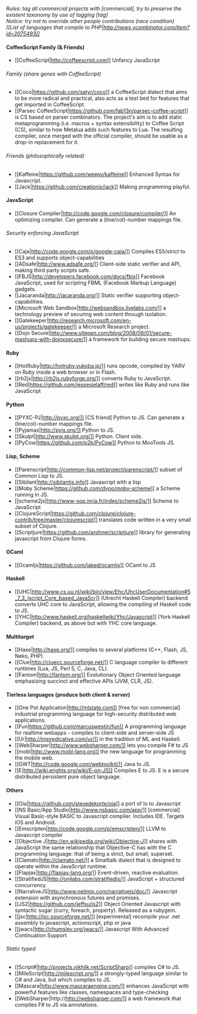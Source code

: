 *Rules: tag all commercial projects with [commercial], try to preserve the existent taxonomy by use of tagging [tag]*  
*Notice: try not to override other people contributions (race condition)*  
*[[List of languages that compile to PHP|http://news.ycombinator.com/item?id=2075493]]*  

#### CoffeeScript Family (& Friends)

* [[CoffeeScript|http://coffeescript.com]] Unfancy JavaScript

###### Family (share genes with CoffeeScript)

* [[Coco|https://github.com/satyr/coco]] a CoffeeScript dialect that aims to be more radical and practical, also acts as a test bed for features that get imported in CoffeeScript.
* [[Parsec CoffeeScript|https://github.com/fab13n/parsec-coffee-script]] is CS based on parser combinators. The project's aim is to add static metaprogramming (i.e. macros + syntax extensibility) to Coffee Script (CS), similar to how Metalua adds such features to Lua. The resulting compiler, once merged with the official compiler, should be usable as a drop-in replacement for it.

###### Friends (philosophically related)

* [[Kaffeine|https://github.com/weepy/kaffeine]] Enhanced Syntax for Javascript.
* [[Jack|https://github.com/creationix/jack]] Making programming playful.

#### JavaScript

* [[Closure Compiler|http://code.google.com/closure/compiler/]] An optimizing compiler. Can generate a (line/col)-number mappings file.

###### Security enforcing JavaScript

* [[Caja|http://code.google.com/p/google-caja/]] Compiles ES5/strict to ES3 and supports object-capabilities
* [[ADsafe|http://www.adsafe.org/]] Client-side static verifier and API, making third party scripts safe.
* [[FBJS|http://developers.facebook.com/docs/fbjs]] Facebook JavaScript, used for scripting FBML (Facebook Markup Language) gadgets.
* [[Jacaranda|http://jacaranda.org/]] Static verifier supporting object-capabilities.
* [[Microsoft Web Sandbox|http://websandbox.livelabs.com/]] a technology preview of securing web content through isolation.
* [[Gatekeeper|http://research.microsoft.com/en-us/projects/gatekeeper/]] a Microsoft Research project.
* [[Dojo Secure|http://www.sitepen.com/blog/2008/08/01/secure-mashups-with-dojoxsecure/]] a framework for building secure mashups.

#### Ruby

* [[HotRuby|http://hotruby.yukoba.jp/]] runs opcode, compiled by YARV on Ruby inside a web browser or in Flash.
* [[rb2js|http://rb2js.rubyforge.org/]] converts Ruby to JavaScript.
* [[Red|https://github.com/jessesielaff/red]] writes like Ruby and runs like JavaScript

#### Python

* [[PYXC-PJ|http://pyxc.org/]] [CS friend] Python to JS. Can generate a (line/col)-number mappings file.
* [[Pyjamas|http://pyjs.org/]] Python to JS.
* [[Skulpt|http://www.skulpt.org/]] Python. Client side.
* [[PyCow|https://github.com/p2k/PyCow]] Python to MooTools JS.

#### Lisp, Scheme

* [[Parenscript|http://common-lisp.net/project/parenscript/]] subset of Common Lisp to JS.
* [[Sibilant|http://sibilantjs.info]] Javascript with a lisp
* [[Moby Scheme|https://github.com/dyoo/moby-scheme]] a Scheme running in JS.
* [[scheme2js|http://www-sop.inria.fr/indes/scheme2js/]] Scheme to JavaScript
* [[ClojureScript|https://github.com/clojure/clojure-contrib/tree/master/clojurescript]] translates code written in a very small
subset of Clojure.
* [[Scriptjure|https://github.com/arohner/scriptjure]] library for generating javascript from Clojure forms.

#### OCaml

* [[Ocamljs|https://github.com/jaked/ocamljs]] OCaml to JS

#### Haskell

* [[UHC|http://www.cs.uu.nl/wiki/bin/view/Ehc/UhcUserDocumentation#5_7_3_jscript_Core_based_JavaScr]] (Utrecht Haskell Compiler) backend converts UHC core to JavaScript, allowing the compiling of Haskell code to JS.
* [[YHC|http://www.haskell.org/haskellwiki/Yhc/Javascript]] (York Haskell Compiler) backend, as above but with YHC core language.

#### Multitarget

* [[Haxe|http://haxe.org/]] compiles to several platforms (C++, Flash, JS, Neko, PHP).
* [[Clue|http://cluecc.sourceforge.net/]] C language compiler to different runtimes (Lua, JS, Perl 5, C, Java, CL).
* [[Fantom|http://fantom.org/]] Evolutionary Object Oriented language emphasizing succinct and effective APIs (JVM, CLR, JS).

#### Tierless languages (produce both client & server)

* [[One Pot Application|http://mlstate.com]] [free for non commercial] industrial programming language for high-security distributed web applications.
* [[Fun|https://github.com/marcuswestin/fun]] A programming language for realtime webapps - compiles to client-side and server-side JS
* [[Ur|http://impredicative.com/ur/]]  in the tradition of ML and Haskell.
* [[WebSharper|http://www.websharper.com/]] lets you compile F# to JS
* [[mobl|http://www.mobl-lang.org]] the new language for programming the mobile web.
* [[GWT|http://code.google.com/webtoolkit/]] Java to JS.
* [[E|http://wiki.erights.org/wiki/E-on-JS]] Compiles E to JS. E is a secure distributed persistent pure object language.

#### Others

* [[Oia|https://github.com/stevedekorte/oia]] a port of Io to Javascript
* [[NS Basic/App Studio|http://www.nsbasic.com/app/]] [commercial] Visual Basic-style BASIC to Javascript compiler. Includes IDE. Targets iOS and Android.
* [[Emscripten|http://code.google.com/p/emscripten/]] LLVM to Javascript compiler
* [[Objective J|http://en.wikipedia.org/wiki/Objective-J]] shares with JavaScript the same relationship that Objective-C has with the C programming language: that of being a strict, but small, superset.
* [[Clamato|http://clamato.net/]] a Smalltalk dialect that is designed to operate within the JavaScript runtime.
* [[Flapjax|http://flapjax-lang.org/]] Event-driven, reactive evaluation.
* [[StratifiedJS|http://onilabs.com/stratifiedjs/]] JavaScript + structured concurrency.
* [[NarrativeJS|http://www.neilmix.com/narrativejs/doc/]] Javascript extension with asynchronous futures and promises.
* [[JS2|https://github.com/jeffsu/js2]] Object Oriented Javascript with syntactic sugar (curry, foreach, property).  Released as a rubygem.
* [[jsc|http://jsc.sourceforge.net/]] [experimental] recompile your .net assembly to javascript, actionscript, php or java
* [[jwacs|http://chumsley.org/jwacs/]] Javascript With Advanced Continuation Support

###### Static typed

* [[Script#|http://projects.nikhilk.net/ScriptSharp]] compiles C# to JS.
* [[MileScript|http://milescript.org/]]  a strongly-typed language similar to C# and Java, but which compiles to JS.
* [[Mascara|http://www.mascaraengine.com/]] enhances JavaScript with powerful features like classes, namespaces and type-checking
* [[WebSharper|http://http://websharper.com/]] a web framework that compiles F# to JS via annotations.
